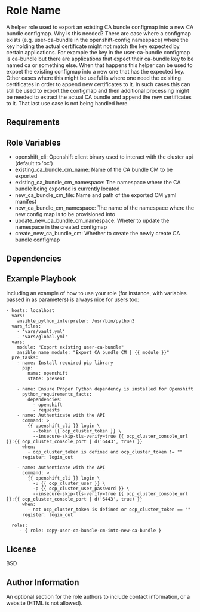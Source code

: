 Role Name
=========

A helper role used to export an existing CA bundle configmap into a new CA bundle configmap.
Why is this needed? There are case where a configmap exists (e.g. user-ca-bundle in the openshift-config namespace) where the key holding the actual certificate might not match the key expected by certain applications. For example the key in the user-ca-bundle configmap is ca-bundle but there are applications that expect their ca-bundle key to be named ca or something else. When that happens this helper can be used to expoet the existing configmap into a new one that has the expected key. 
Other cases where this might be useful is where one need the exisiting certificates in order to append new certificates to it. In such cases this can still be used to export the configmap and then additional processing might be needed to extract the actual CA bundle and append the new certificates to it. That last use case is not being handled here. 

Requirements
------------


Role Variables
--------------

- openshift_cli: Openshift client binary used to interact with the cluster api (default to 'oc')
- existing_ca_bundle_cm_name: Name of the CA bundle CM to be exported
- existing_ca_bundle_cm_namespace: The namespace where the CA bundle being exported is currently located
- new_ca_bundle_cm_file: Name and path of the exported CM yaml manifest 
- new_ca_bundle_cm_namespace: The name of the namespace where the new config map is to be provisioned into
- update_new_ca_bundle_cm_namespace: Wheter to update the namespace in the created configmap
- create_new_ca_bundle_cm: Whether to create the newly create CA bundle configmap

Dependencies
------------


Example Playbook
----------------

Including an example of how to use your role (for instance, with variables passed in as parameters) is always nice for users too:

    - hosts: localhost
      vars:
        ansible_python_interpreter: /usr/bin/python3
      vars_files:
        - 'vars/vault.yml'
        - 'vars/global.yml'
      vars:
        module: "Export existing user-ca-bundle"
        ansible_name_module: "Export CA bundle CM | {{ module }}" 
      pre_tasks:
        - name: Install required pip library
          pip:
            name: openshift
            state: present

        - name: Ensure Proper Python dependency is installed for Openshift
          python_requirements_facts:
            dependencies:
              - openshift
              - requests
        - name: Authenticate with the API
          command: >
            {{ openshift_cli }} login \
              --token {{ ocp_cluster_token }} \
              --insecure-skip-tls-verify=true {{ ocp_cluster_console_url }}:{{ ocp_cluster_console_port | d('6443', true) }}
          when:
            - ocp_cluster_token is defined and ocp_cluster_token != ""
          register: login_out

        - name: Authenticate with the API
          command: >
            {{ openshift_cli }} login \
              -u {{ ocp_cluster_user }} \
              -p {{ ocp_cluster_user_password }} \
              --insecure-skip-tls-verify=true {{ ocp_cluster_console_url }}:{{ ocp_cluster_console_port | d('6443', true) }}
          when:
            - not ocp_cluster_token is defined or ocp_cluster_token == ""
          register: login_out

      roles:
         - { role: copy-user-ca-bundle-cm-into-new-ca-bundle }

License
-------

BSD

Author Information
------------------

An optional section for the role authors to include contact information, or a website (HTML is not allowed).

